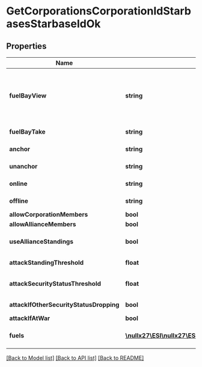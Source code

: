 # GetCorporationsCorporationIdStarbasesStarbaseIdOk

## Properties
Name | Type | Description | Notes
------------ | ------------- | ------------- | -------------
**fuelBayView** | **string** | Who can view the starbase (POS)&#39;s fule bay. Characters either need to have required role or belong to the starbase (POS) owner&#39;s corporation or alliance, as described by the enum, all other access settings follows the same scheme | 
**fuelBayTake** | **string** | Who can take fuel blocks out of the starbase (POS)&#39;s fuel bay | 
**anchor** | **string** | Who can anchor starbase (POS) and its structures | 
**unanchor** | **string** | Who can unanchor starbase (POS) and its structures | 
**online** | **string** | Who can online starbase (POS) and its structures | 
**offline** | **string** | Who can offline starbase (POS) and its structures | 
**allowCorporationMembers** | **bool** | allow_corporation_members boolean | 
**allowAllianceMembers** | **bool** | allow_alliance_members boolean | 
**useAllianceStandings** | **bool** | True if the starbase (POS) is using alliance standings, otherwise using corporation&#39;s | 
**attackStandingThreshold** | **float** | Starbase (POS) will attack if target&#39;s standing is lower than this value | [optional] 
**attackSecurityStatusThreshold** | **float** | Starbase (POS) will attack if target&#39;s security standing is lower than this value | [optional] 
**attackIfOtherSecurityStatusDropping** | **bool** | attack_if_other_security_status_dropping boolean | 
**attackIfAtWar** | **bool** | attack_if_at_war boolean | 
**fuels** | [**\nullx27\ESI\nullx27\ESI\Models\GetCorporationsCorporationIdStarbasesStarbaseIdFuel[]**](GetCorporationsCorporationIdStarbasesStarbaseIdFuel.md) | Fuel blocks and other things that will be consumed when operating a starbase (POS) | [optional] 

[[Back to Model list]](../README.md#documentation-for-models) [[Back to API list]](../README.md#documentation-for-api-endpoints) [[Back to README]](../README.md)



